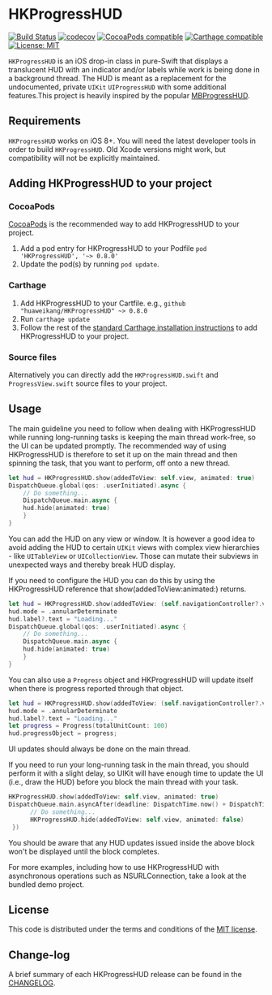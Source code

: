 # HKProgressHUD

[![Build Status](https://travis-ci.org/huaweikang/HKProgressHUD.svg?branch=master)](https://travis-ci.org/huaweikang/HKProgressHUD)
[![codecov](https://codecov.io/gh/huaweikang/HKProgressHUD/branch/master/graph/badge.svg)](https://codecov.io/gh/huaweikang/HKProgressHUD)
[![CocoaPods compatible](https://img.shields.io/cocoapods/v/HKProgressHUD.svg?style=flat)](https://cocoapods.org/pods/HKProgressHUD)
[![Carthage compatible](https://img.shields.io/badge/Carthage-compatible-4BC51D.svg?style=flat)](https://github.com/Carthage/Carthage#adding-frameworks-to-an-application)
[![License: MIT](https://img.shields.io/cocoapods/l/HKProgressHUD.svg?style=flat)](http://opensource.org/licenses/MIT)

`HKProgressHUD` is an iOS drop-in class in pure-Swift that displays a translucent HUD with an indicator and/or labels while work is being done in a background thread. The HUD is meant as a replacement for the undocumented, private `UIKit` `UIProgressHUD` with some additional features.This project is heavily inspired by the popular [MBProgressHUD](https://github.com/jdg/MBProgressHUD).

## Requirements
`HKProgressHUD` works on iOS 8+.
You will need the latest developer tools in order to build `HKProgressHUD`. Old Xcode versions might work, but compatibility will not be explicitly maintained.

## Adding HKProgressHUD to your project

### CocoaPods

[CocoaPods](http://cocoapods.org) is the recommended way to add HKProgressHUD to your project.

1. Add a pod entry for HKProgressHUD to your Podfile `pod 'HKProgressHUD', '~> 0.8.0'`
2. Update the pod(s) by running `pod update`.

### Carthage

1. Add HKProgressHUD to your Cartfile. e.g., `github "huaweikang/HKProgressHUD" ~> 0.8.0`
2. Run `carthage update`
3. Follow the rest of the [standard Carthage installation instructions](https://github.com/Carthage/Carthage#adding-frameworks-to-an-application) to add HKProgressHUD to your project.

### Source files

Alternatively you can directly add the `HKProgressHUD.swift` and `ProgressView.swift` source files to your project.

## Usage

The main guideline you need to follow when dealing with HKProgressHUD while running long-running tasks is keeping the main thread work-free, so the UI can be updated promptly. The recommended way of using HKProgressHUD is therefore to set it up on the main thread and then spinning the task, that you want to perform, off onto a new thread.

```swift
let hud = HKProgressHUD.show(addedToView: self.view, animated: true)
DispatchQueue.global(qos: .userInitiated).async {
    // Do something...
    DispatchQueue.main.async {
    hud.hide(animated: true)
    }
}
```

You can add the HUD on any view or window. It is however a good idea to avoid adding the HUD to certain `UIKit` views with complex view hierarchies - like `UITableView` or `UICollectionView`. Those can mutate their subviews in unexpected ways and thereby break HUD display. 

If you need to configure the HUD you can do this by using the HKProgressHUD reference that show(addedToView:animated:) returns.

```swift
let hud = HKProgressHUD.show(addedToView: (self.navigationController?.view)!, animated: true)
hud.mode = .annularDeterminate
hud.label?.text = "Loading..."
DispatchQueue.global(qos: .userInitiated).async {
    // Do something...
    DispatchQueue.main.async {
    hud.hide(animated: true)
    }
}
```

You can also use a `Progress` object and HKProgressHUD will update itself when there is progress reported through that object.

```swift
let hud = HKProgressHUD.show(addedToView: (self.navigationController?.view)!, animated: true)
hud.mode = .annularDeterminate
hud.label?.text = "Loading..."
let progress = Progress(totalUnitCount: 100)
hud.progressObject = progress;
```

UI updates should always be done on the main thread.

If you need to run your long-running task in the main thread, you should perform it with a slight delay, so UIKit will have enough time to update the UI (i.e., draw the HUD) before you block the main thread with your task.

```swift
HKProgressHUD.show(addedToView: self.view, animated: true)
DispatchQueue.main.asyncAfter(deadline: DispatchTime.now() + DispatchTimeInterval.seconds(3), execute: {
      // Do something...
      HKProgressHUD.hide(addedToView: self.view, animated: false)
 })
```

You should be aware that any HUD updates issued inside the above block won't be displayed until the block completes.

For more examples, including how to use HKProgressHUD with asynchronous operations such as NSURLConnection, take a look at the bundled demo project. 

## License

This code is distributed under the terms and conditions of the [MIT license](LICENSE).

## Change-log

A brief summary of each HKProgressHUD release can be found in the [CHANGELOG](CHANGELOG.md).
